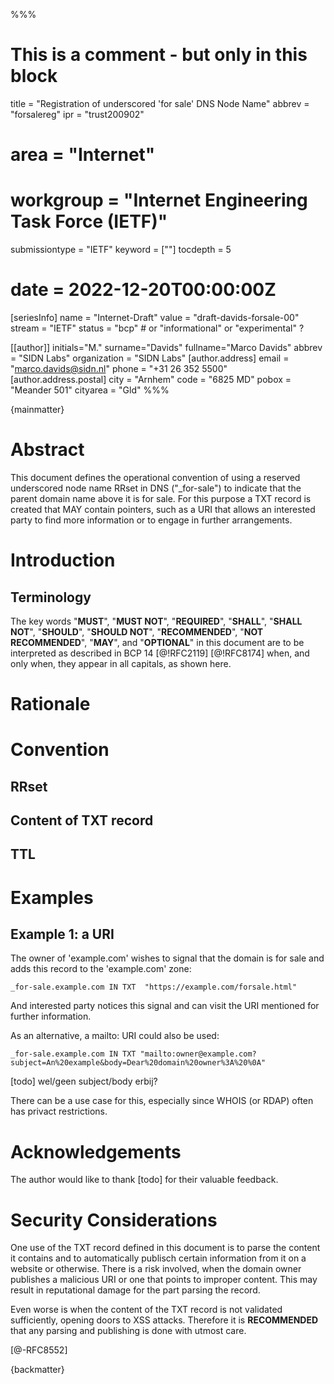 %%%
# This is a comment - but only in this block
title = "Registration of underscored 'for sale' DNS Node Name"
abbrev = "forsalereg"
ipr = "trust200902"
# area = "Internet"
# workgroup = "Internet Engineering Task Force (IETF)"
submissiontype = "IETF"
keyword = [""]
tocdepth = 5
# date = 2022-12-20T00:00:00Z

[seriesInfo]
name = "Internet-Draft"
value = "draft-davids-forsale-00"
stream = "IETF"
status = "bcp"	# or "informational" or "experimental" ?

[[author]]
initials="M."
surname="Davids"
fullname="Marco Davids"
abbrev = "SIDN Labs"
organization = "SIDN Labs"
  [author.address]
  email = "marco.davids@sidn.nl"
  phone = "+31 26 352 5500"
  [author.address.postal]
  city = "Arnhem"
  code = "6825 MD"
  pobox = "Meander 501"
  cityarea = "Gld"
%%%

{mainmatter}

# Abstract

This document defines the operational convention of using a reserved underscored node name RRset in DNS ("\_for-sale") to indicate that the parent domain name above it is for sale. For this purpose a TXT record is created that MAY contain pointers, such as a URI that allows an interested party to find more information or to engage in further arrangements.

# Introduction

## Terminology

The key words "**MUST**", "**MUST NOT**", "**REQUIRED**", "**SHALL**", "**SHALL NOT**",
"**SHOULD**", "**SHOULD NOT**", "**RECOMMENDED**", "**NOT RECOMMENDED**", "**MAY**", and
"**OPTIONAL**" in this document are to be interpreted as described in BCP 14 [@!RFC2119] [@!RFC8174]
when, and only when, they appear in all capitals, as shown here.

# Rationale

# Convention

## RRset

## Content of TXT record

## TTL

# Examples

## Example 1: a URI

The owner of 'example.com' wishes to signal that the domain is for sale and adds this record to the 'example.com' zone:

~~~
_for-sale.example.com IN TXT  "https://example.com/forsale.html"
~~~

And interested party notices this signal and can visit the URI mentioned for further information.

As an alternative, a mailto: URI could also be used:

~~~
_for-sale.example.com IN TXT "mailto:owner@example.com?subject=An%20example&body=Dear%20domain%20owner%3A%20%0A"
~~~

[todo] wel/geen subject/body erbij?

There can be a use case for this, especially since WHOIS (or RDAP) often has privact restrictions.

# Acknowledgements

The author would like to thank [todo] for their valuable feedback.

# Security Considerations

One use of the TXT record defined in this document is to parse the content it contains and to automatically publisch certain information from it on a website or otherwise. There is a risk involved, when the domain owner publishes a malicious URI or one that points to improper content. This may result in reputational damage for the part parsing the record.

Even worse is when the content of the TXT record is not validated sufficiently, opening doors to XSS attacks. Therefore it is **RECOMMENDED** that any parsing and publishing is done with utmost care.

[@-RFC8552]

{backmatter}


